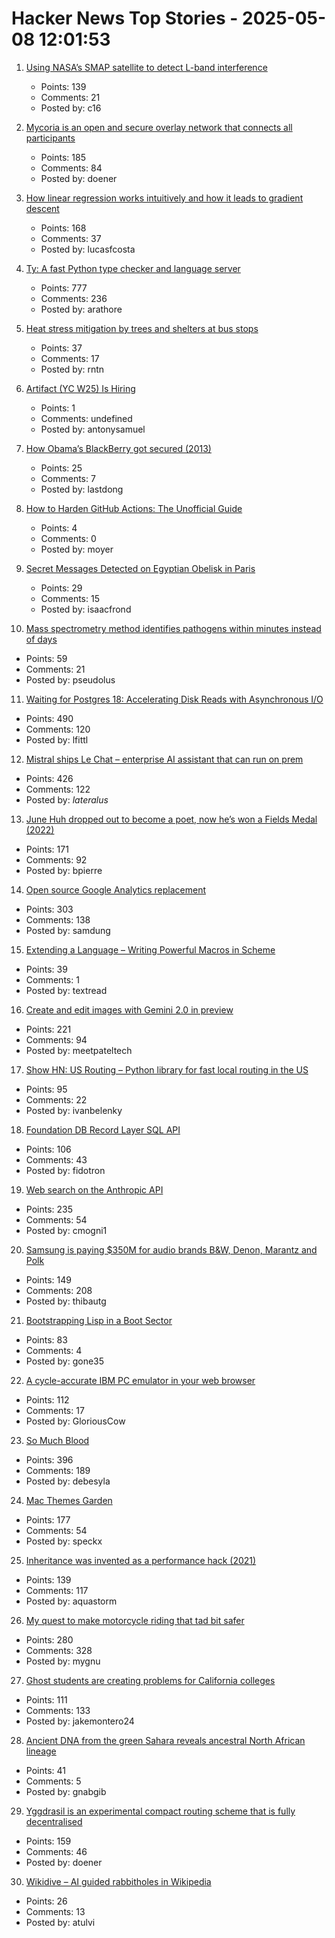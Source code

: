 # Hacker News Top Stories - 2025-05-08 12:01:53

1. [Using NASA’s SMAP satellite to detect L-band interference](https://radioandnukes.substack.com/p/how-dare-you-transmit-at-14-ghz)
   - Points: 139
   - Comments: 21
   - Posted by: c16

2. [Mycoria is an open and secure overlay network that connects all participants](https://mycoria.org/)
   - Points: 185
   - Comments: 84
   - Posted by: doener

3. [How linear regression works intuitively and how it leads to gradient descent](https://briefer.cloud/blog/posts/least-squares/)
   - Points: 168
   - Comments: 37
   - Posted by: lucasfcosta

4. [Ty: A fast Python type checker and language server](https://github.com/astral-sh/ty)
   - Points: 777
   - Comments: 236
   - Posted by: arathore

5. [Heat stress mitigation by trees and shelters at bus stops](https://www.sciencedirect.com/science/article/pii/S136192092500063X)
   - Points: 37
   - Comments: 17
   - Posted by: rntn

6. [Artifact (YC W25) Is Hiring](https://www.ycombinator.com/companies/artifact-2/jobs/8j2BXI0-forward-deployed-software-engineer)
   - Points: 1
   - Comments: undefined
   - Posted by: antonysamuel

7. [How Obama’s BlackBerry got secured (2013)](https://www.electrospaces.net/2013/04/how-obamas-blackberry-got-secured.html)
   - Points: 25
   - Comments: 7
   - Posted by: lastdong

8. [How to Harden GitHub Actions: The Unofficial Guide](https://www.wiz.io/blog/github-actions-security-guide)
   - Points: 4
   - Comments: 0
   - Posted by: moyer

9. [Secret Messages Detected on Egyptian Obelisk in Paris](https://archaeology.org/news/2025/05/06/secret-messages-detected-on-egyptian-obelisk-in-paris/)
   - Points: 29
   - Comments: 15
   - Posted by: isaacfrond

10. [Mass spectrometry method identifies pathogens within minutes instead of days](https://phys.org/news/2025-05-mass-spectrometry-method-pathogens-minutes.html)
   - Points: 59
   - Comments: 21
   - Posted by: pseudolus

11. [Waiting for Postgres 18: Accelerating Disk Reads with Asynchronous I/O](https://pganalyze.com/blog/postgres-18-async-io)
   - Points: 490
   - Comments: 120
   - Posted by: lfittl

12. [Mistral ships Le Chat – enterprise AI assistant that can run on prem](https://mistral.ai/news/le-chat-enterprise)
   - Points: 426
   - Comments: 122
   - Posted by: _lateralus_

13. [June Huh dropped out to become a poet, now he’s won a Fields Medal (2022)](https://www.quantamagazine.org/june-huh-high-school-dropout-wins-the-fields-medal-20220705/)
   - Points: 171
   - Comments: 92
   - Posted by: bpierre

14. [Open source Google Analytics replacement](https://github.com/rybbit-io/rybbit)
   - Points: 303
   - Comments: 138
   - Posted by: samdung

15. [Extending a Language – Writing Powerful Macros in Scheme](https://mnieper.github.io/scheme-macros/README.html)
   - Points: 39
   - Comments: 1
   - Posted by: textread

16. [Create and edit images with Gemini 2.0 in preview](https://developers.googleblog.com/en/generate-images-gemini-2-0-flash-preview/)
   - Points: 221
   - Comments: 94
   - Posted by: meetpateltech

17. [Show HN: US Routing – Python library for fast local routing in the US](https://github.com/ivanbelenky/us-routing)
   - Points: 95
   - Comments: 22
   - Posted by: ivanbelenky

18. [Foundation DB Record Layer SQL API](https://foundationdb.github.io/fdb-record-layer/SQL_Reference.html)
   - Points: 106
   - Comments: 43
   - Posted by: fidotron

19. [Web search on the Anthropic API](https://www.anthropic.com/news/web-search-api)
   - Points: 235
   - Comments: 54
   - Posted by: cmogni1

20. [Samsung is paying $350M for audio brands B&W, Denon, Marantz and Polk](https://www.engadget.com/audio/samsung-is-paying-350-million-for-audio-brands-bowers--wilkins-denon-marantz-and-polk-131514754.html)
   - Points: 149
   - Comments: 208
   - Posted by: thibautg

21. [Bootstrapping Lisp in a Boot Sector](https://github.com/jart/sectorlisp)
   - Points: 83
   - Comments: 4
   - Posted by: gone35

22. [A cycle-accurate IBM PC emulator in your web browser](https://martypc.net/?mount=fd:0:Area%205150%20(Compo%20Version).img)
   - Points: 112
   - Comments: 17
   - Posted by: GloriousCow

23. [So Much Blood](https://dynomight.net/blood/)
   - Points: 396
   - Comments: 189
   - Posted by: debesyla

24. [Mac Themes Garden](https://damien.zone/introducing-mac-themes-garden/)
   - Points: 177
   - Comments: 54
   - Posted by: speckx

25. [Inheritance was invented as a performance hack (2021)](https://catern.com/inheritance.html)
   - Points: 139
   - Comments: 117
   - Posted by: aquastorm

26. [My quest to make motorcycle riding that tad bit safer](https://gill.net.in/posts/my-quest-to-make-motorcycle-riding-safer/)
   - Points: 280
   - Comments: 328
   - Posted by: mygnu

27. [Ghost students are creating problems for California colleges](https://www.sfgate.com/bayarea/article/ghost-students-creating-problem-calif-colleges-20311708.php)
   - Points: 111
   - Comments: 133
   - Posted by: jakemontero24

28. [Ancient DNA from the green Sahara reveals ancestral North African lineage](https://www.nature.com/articles/s41586-025-08793-7)
   - Points: 41
   - Comments: 5
   - Posted by: gnabgib

29. [Yggdrasil is an experimental compact routing scheme that is fully decentralised](https://yggdrasil-network.github.io/about.html)
   - Points: 159
   - Comments: 46
   - Posted by: doener

30. [Wikidive – AI guided rabbitholes in Wikipedia](https://wikidive.tulv.in/)
   - Points: 26
   - Comments: 13
   - Posted by: atulvi

